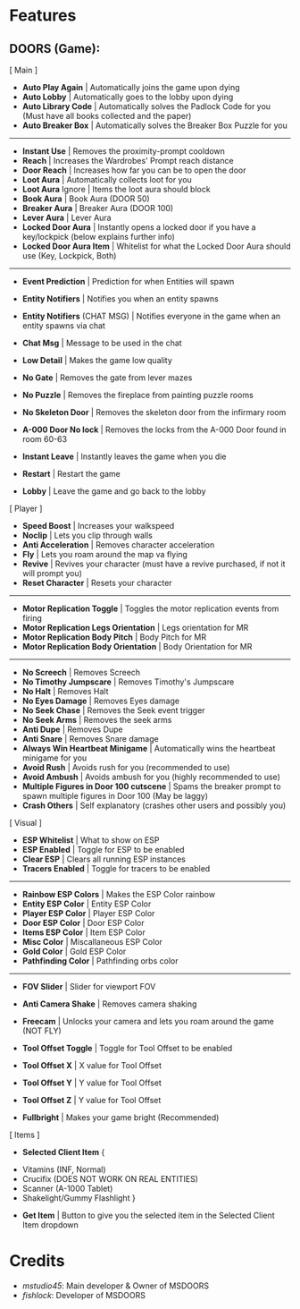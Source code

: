 # Features

## DOORS (Game):
[ Main ]
- **Auto Play Again** | Automatically joins the game upon dying
- **Auto Lobby** | Automatically goes to the lobby upon dying
- **Auto Library Code** | Automatically solves the Padlock Code for you (Must have all books collected and the paper)
- **Auto Breaker Box** | Automatically solves the Breaker Box Puzzle for you
------------------
- **Instant Use** | Removes the proximity-prompt cooldown
- **Reach** | Increases the Wardrobes' Prompt reach distance
- **Door Reach** | Increases how far you can be to open the door
- **Loot Aura** | Automatically collects loot for you
- **Loot Aura** Ignore | Items the loot aura should block
- **Book Aura** | Book Aura (DOOR 50)
- **Breaker Aura** | Breaker Aura (DOOR 100)
- **Lever Aura** | Lever Aura
- **Locked Door Aura** | Instantly opens a locked door if you have a key/lockpick (below explains further info)
- **Locked Door Aura Item** | Whitelist for what the Locked Door Aura should use (Key, Lockpick, Both)
------------------
- **Event Prediction** | Prediction for when Entities will spawn
- **Entity Notifiers** | Notifies you when an entity spawns
- **Entity Notifiers** (CHAT MSG) | Notifies everyone in the game when an entity spawns via chat
- **Chat Msg** | Message to be used in the chat

- **Low Detail** | Makes the game low quality
- **No Gate** | Removes the gate from lever mazes
- **No Puzzle** | Removes the fireplace from painting puzzle rooms
- **No Skeleton Door** | Removes the skeleton door from the infirmary room
- **A-000 Door No lock** | Removes the locks from the A-000 Door found in room 60-63
- **Instant Leave** | Instantly leaves the game when you die
- **Restart** | Restart the game
- **Lobby** | Leave the game and go back to the lobby

[ Player ]
- **Speed Boost** | Increases your walkspeed
- **Noclip** | Lets you clip through walls
- **Anti Acceleration** | Removes character acceleration
- **Fly** | Lets you roam around the map va flying
- **Revive** | Revives your character (must have a revive purchased, if not it will prompt you)
- **Reset Character** | Resets your character
------------------
- **Motor Replication Toggle** | Toggles the motor replication events from firing
- **Motor Replication Legs Orientation** | Legs orientation for MR
- **Motor Replication Body Pitch** | Body Pitch for MR
- **Motor Replication Body Orientation** | Body Orientation for MR
------------------
- **No Screech** | Removes Screech
- **No Timothy Jumpscare** | Removes Timothy's Jumpscare
- **No Halt** | Removes Halt
- **No Eyes Damage** | Removes Eyes damage
- **No Seek Chase** | Removes the Seek event trigger
- **No Seek Arms** | Removes the seek arms
- **Anti Dupe** | Removes Dupe
- **Anti Snare** | Removes Snare damage
- **Always Win Heartbeat Minigame** | Automatically wins the heartbeat minigame for you
- **Avoid Rush** | Avoids rush for you (recommended to use)
- **Avoid Ambush** | Avoids ambush for you (highly recommended to use)
- **Multiple Figures in Door 100 cutscene** | Spams the breaker prompt to spawn multiple figures in Door 100 (May be laggy)
- **Crash Others** | Self explanatory (crashes other users and possibly you)

[ Visual ]
- **ESP Whitelist** | What to show on ESP
- **ESP Enabled** | Toggle for ESP to be enabled
- **Clear ESP** | Clears all running ESP instances
- **Tracers Enabled** | Toggle for tracers to be enabled
------------------
- **Rainbow ESP Colors** | Makes the ESP Color rainbow
- **Entity ESP Color** | Entity ESP Color
- **Player ESP Color** | Player ESP Color
- **Door ESP Color** | Door ESP Color
- **Items ESP Color** | Item ESP Color
- **Misc Color** | Miscallaneous ESP Color
- **Gold Color** | Gold ESP Color
- **Pathfinding Color** | Pathfinding orbs color
------------------
- **FOV Slider** | Slider for viewport FOV
- **Anti Camera Shake** | Removes camera shaking
- **Freecam** | Unlocks your camera and lets you roam around the game (NOT FLY)

- **Tool Offset Toggle** | Toggle for Tool Offset to be enabled
- **Tool Offset X** | X value for Tool Offset
- **Tool Offset Y** | Y value for Tool Offset
- **Tool Offset Z** | Y value for Tool Offset
- **Fullbright** | Makes your game bright (Recommended)

[ Items ]
  - **Selected Client Item** {
  + Vitamins (INF, Normal)
  + Crucifix (DOES NOT WORK ON REAL ENTITIES)
  + Scanner (A-1000 Tablet)
  + Shakelight/Gummy Flashlight
}
- **Get Item** | Button to give you the selected item in the Selected Client Item dropdown

# Credits

- *mstudio45*: Main developer & Owner of MSDOORS
- *fishlock*: Developer of MSDOORS
